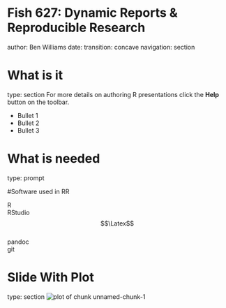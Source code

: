 Fish 627: Dynamic Reports & Reproducible Research
========================================================
author: Ben Williams
date: 
transition: concave
navigation: section

What is it
========================================================
type: section
For more details on authoring R presentations click the
**Help** button on the toolbar.

- Bullet 1
- Bullet 2
- Bullet 3

What is needed
========================================================
type: prompt

#Software used in RR

R  
RStudio  
$$\Latex$$  
pandoc  
git  


Slide With Plot
========================================================
type: section
![plot of chunk unnamed-chunk-1](ReprocibleResearchPresentation-figure/unnamed-chunk-1-1.png) 
